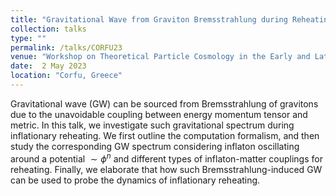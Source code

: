 ```yaml
---
title: "Gravitational Wave from Graviton Bremsstrahlung during Reheating"
collection: talks
type: ""
permalink: /talks/CORFU23
venue: "Workshop on Theoretical Particle Cosmology in the Early and Late Universe (CORFU2023)"
date:  2 May 2023
location: "Corfu, Greece"
---
```


Gravitational wave (GW) can be sourced from Bremsstrahlung of gravitons due to  the unavoidable coupling between energy momentum tensor and metric.  In this talk, we investigate such  gravitational spectrum during inflationary reheating. We first outline the computation formalism, and then study the corresponding  GW spectrum considering inflaton oscillating around a potential $\sim \phi^{n}$ and different types of inflaton-matter couplings for reheating. Finally, we elaborate that how such Bremsstrahlung-induced GW can be used to probe the dynamics of inflationary reheating.
